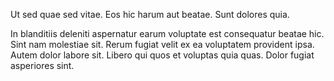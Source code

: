 Ut sed quae sed vitae. Eos hic harum aut beatae. Sunt dolores quia.
 In blanditiis deleniti aspernatur earum voluptate est consequatur beatae hic. Sint nam molestiae sit. Rerum fugiat velit ex ea voluptatem provident ipsa. Autem dolor labore sit. Libero qui quos et voluptas quia quas. Dolor fugiat asperiores sint.